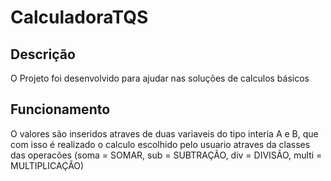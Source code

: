 # CalculadoraTQS

## Descrição
O Projeto foi desenvolvido para ajudar nas soluções de calculos básicos

## Funcionamento
O valores são inseridos atraves de duas variaveis do tipo interia A e B, que com isso é realizado o calculo escolhido pelo usuario atraves da classes das operacões (soma = SOMAR, sub = SUBTRAÇÃO, div = DIVISÃO, multi = MULTIPLICAÇÃO)


